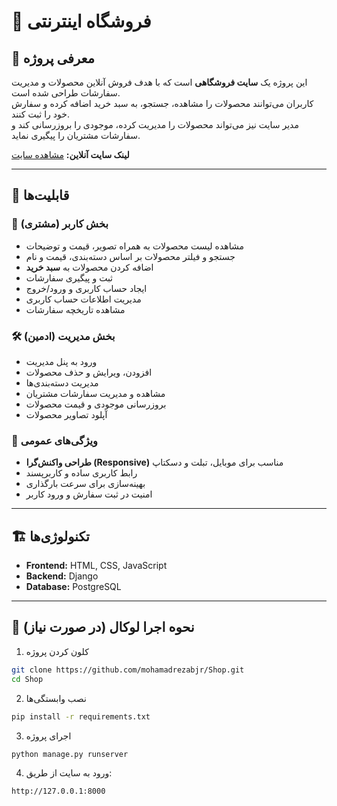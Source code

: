 # 🛒 فروشگاه اینترنتی

## 📌 معرفی پروژه
این پروژه یک **سایت فروشگاهی** است که با هدف فروش آنلاین محصولات و مدیریت سفارشات طراحی شده است.  
کاربران می‌توانند محصولات را مشاهده، جستجو، به سبد خرید اضافه کرده و سفارش خود را ثبت کنند.  
مدیر سایت نیز می‌تواند محصولات را مدیریت کرده، موجودی را بروزرسانی کند و سفارشات مشتریان را پیگیری نماید.

**لینک سایت آنلاین:** [مشاهده سایت](https://onlineshop-8qwx.onrender.com/)

---

## 🚀 قابلیت‌ها

### 👤 بخش کاربر (مشتری)
- مشاهده لیست محصولات به همراه تصویر، قیمت و توضیحات
- جستجو و فیلتر محصولات بر اساس دسته‌بندی، قیمت و نام
- اضافه کردن محصولات به **سبد خرید**
- ثبت و پیگیری سفارشات
- ایجاد حساب کاربری و ورود/خروج
- مدیریت اطلاعات حساب کاربری
- مشاهده تاریخچه سفارشات

### 🛠 بخش مدیریت (ادمین)
- ورود به پنل مدیریت
- افزودن، ویرایش و حذف محصولات
- مدیریت دسته‌بندی‌ها
- مشاهده و مدیریت سفارشات مشتریان
- بروزرسانی موجودی و قیمت محصولات
- آپلود تصاویر محصولات

### 📱 ویژگی‌های عمومی
- **طراحی واکنش‌گرا (Responsive)** مناسب برای موبایل، تبلت و دسکتاپ
- رابط کاربری ساده و کاربرپسند
- بهینه‌سازی برای سرعت بارگذاری
- امنیت در ثبت سفارش و ورود کاربر

---

## 🏗️ تکنولوژی‌ها
- **Frontend:** HTML, CSS, JavaScript
- **Backend:** Django 
- **Database:** PostgreSQL 

---


## 📜 نحوه اجرا لوکال (در صورت نیاز)
1. کلون کردن پروژه
```bash
git clone https://github.com/mohamadrezabjr/Shop.git
cd Shop
```
2. نصب وابستگی‌ها
```bash
pip install -r requirements.txt
```
3. اجرای پروژه
```bash
python manage.py runserver
```
4. ورود به سایت از طریق:
```
http://127.0.0.1:8000
```

